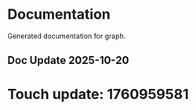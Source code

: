 # Documentation

Generated documentation for graph.

## Doc Update 2025-10-20

# Touch update: 1760959581
